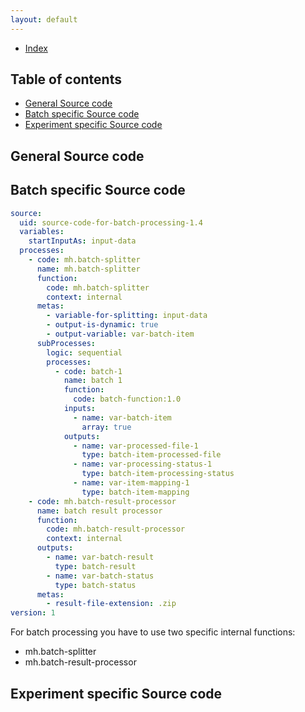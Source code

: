 ```yaml
---
layout: default
---
```


- [Index](/index)

## Table of contents

- [General Source code](#general-source-code)
- [Batch specific Source code](#batch-specific-source-code)
- [Experiment specific Source code](#experiment-specific-source-code)


## General Source code


## Batch specific Source code

````yaml
source:
  uid: source-code-for-batch-processing-1.4
  variables:
    startInputAs: input-data
  processes:
    - code: mh.batch-splitter
      name: mh.batch-splitter
      function:
        code: mh.batch-splitter
        context: internal
      metas:
        - variable-for-splitting: input-data
        - output-is-dynamic: true
        - output-variable: var-batch-item
      subProcesses:
        logic: sequential
        processes:
          - code: batch-1
            name: batch 1
            function:
              code: batch-function:1.0
            inputs:
              - name: var-batch-item
                array: true
            outputs:
              - name: var-processed-file-1
                type: batch-item-processed-file
              - name: var-processing-status-1
                type: batch-item-processing-status
              - name: var-item-mapping-1
                type: batch-item-mapping
    - code: mh.batch-result-processor
      name: batch result processor
      function:
        code: mh.batch-result-processor
        context: internal
      outputs:
        - name: var-batch-result
          type: batch-result
        - name: var-batch-status
          type: batch-status
      metas:
        - result-file-extension: .zip
version: 1
````
For batch processing you have to use two specific internal functions:
 - mh.batch-splitter 
 - mh.batch-result-processor


## Experiment specific Source code
